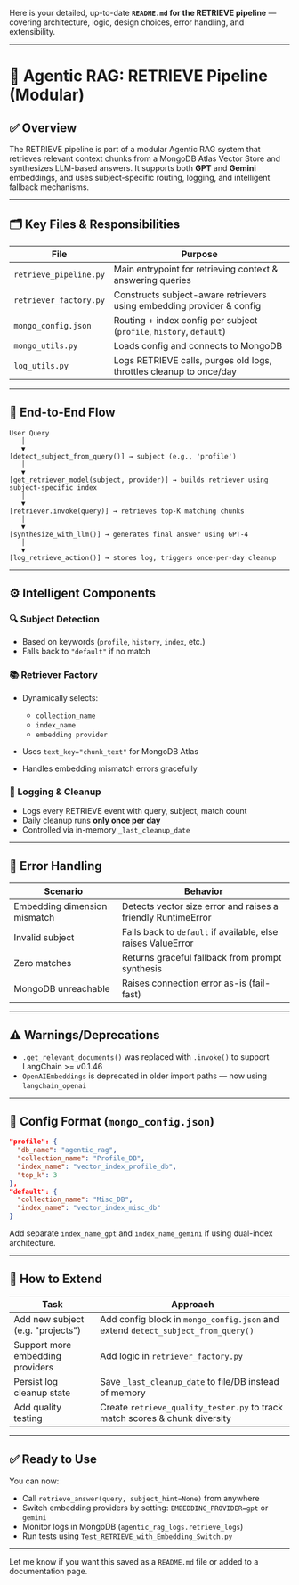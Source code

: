 Here is your detailed, up-to-date **`README.md` for the RETRIEVE pipeline** — covering architecture, logic, design choices, error handling, and extensibility.

---

# 🧠 Agentic RAG: RETRIEVE Pipeline (Modular)

## ✅ Overview

The RETRIEVE pipeline is part of a modular Agentic RAG system that retrieves relevant context chunks from a MongoDB Atlas Vector Store and synthesizes LLM-based answers. It supports both **GPT** and **Gemini** embeddings, and uses subject-specific routing, logging, and intelligent fallback mechanisms.

---

## 🗂️ Key Files & Responsibilities

| File                   | Purpose                                                               |
| ---------------------- | --------------------------------------------------------------------- |
| `retrieve_pipeline.py` | Main entrypoint for retrieving context & answering queries            |
| `retriever_factory.py` | Constructs subject-aware retrievers using embedding provider & config |
| `mongo_config.json`    | Routing + index config per subject (`profile`, `history`, `default`)  |
| `mongo_utils.py`       | Loads config and connects to MongoDB                                  |
| `log_utils.py`         | Logs RETRIEVE calls, purges old logs, throttles cleanup to once/day   |

---

## 🔄 End-to-End Flow

```text
User Query
   │
   ▼
[detect_subject_from_query()] → subject (e.g., 'profile')
   │
   ▼
[get_retriever_model(subject, provider)] → builds retriever using subject-specific index
   │
   ▼
[retriever.invoke(query)] → retrieves top-K matching chunks
   │
   ▼
[synthesize_with_llm()] → generates final answer using GPT-4
   │
   ▼
[log_retrieve_action()] → stores log, triggers once-per-day cleanup
```

---

## ⚙️ Intelligent Components

### 🔍 Subject Detection

* Based on keywords (`profile`, `history`, `index`, etc.)
* Falls back to `"default"` if no match

### 📚 Retriever Factory

* Dynamically selects:

  * `collection_name`
  * `index_name`
  * `embedding provider`
* Uses `text_key="chunk_text"` for MongoDB Atlas
* Handles embedding mismatch errors gracefully

### 🧼 Logging & Cleanup

* Logs every RETRIEVE event with query, subject, match count
* Daily cleanup runs **only once per day**
* Controlled via in-memory `_last_cleanup_date`

---

## 🧪 Error Handling

| Scenario                     | Behavior                                                     |
| ---------------------------- | ------------------------------------------------------------ |
| Embedding dimension mismatch | Detects vector size error and raises a friendly RuntimeError |
| Invalid subject              | Falls back to `default` if available, else raises ValueError |
| Zero matches                 | Returns graceful fallback from prompt synthesis              |
| MongoDB unreachable          | Raises connection error as-is (fail-fast)                    |

---

## ⚠️ Warnings/Deprecations

* `.get_relevant_documents()` was replaced with `.invoke()` to support LangChain >= v0.1.46
* `OpenAIEmbeddings` is deprecated in older import paths — now using `langchain_openai`

---

## 📁 Config Format (`mongo_config.json`)

```json
"profile": {
  "db_name": "agentic_rag",
  "collection_name": "Profile_DB",
  "index_name": "vector_index_profile_db",
  "top_k": 3
},
"default": {
  "collection_name": "Misc_DB",
  "index_name": "vector_index_misc_db"
}
```

Add separate `index_name_gpt` and `index_name_gemini` if using dual-index architecture.

---

## 🧰 How to Extend

| Task                              | Approach                                                                         |
| --------------------------------- | -------------------------------------------------------------------------------- |
| Add new subject (e.g. "projects") | Add config block in `mongo_config.json` and extend `detect_subject_from_query()` |
| Support more embedding providers  | Add logic in `retriever_factory.py`                                              |
| Persist log cleanup state         | Save `_last_cleanup_date` to file/DB instead of memory                           |
| Add quality testing               | Create `retrieve_quality_tester.py` to track match scores & chunk diversity      |

---

## ✅ Ready to Use

You can now:

* Call `retrieve_answer(query, subject_hint=None)` from anywhere
* Switch embedding providers by setting: `EMBEDDING_PROVIDER=gpt` or `gemini`
* Monitor logs in MongoDB (`agentic_rag_logs.retrieve_logs`)
* Run tests using `Test_RETRIEVE_with_Embedding_Switch.py`

---

Let me know if you want this saved as a `README.md` file or added to a documentation page.
